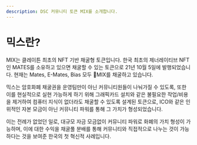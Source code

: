 ```yaml
---
description: DSC 커뮤니티 토큰 MIX를 소개합니다.
---
```


# 믹스란?

MIX는 클레이튼 최초의 NFT 기반 채굴형 토큰입니다. 한국 최초의 제너레이티브 NFT인 MATES를 소유하고 있으면 채굴할 수 있는 토큰으로 21년 10월 5일에 발행되었습니다. 현재는 Mates, E-Mates, Bias 모두 MIX를 채굴하고 있습니다.

믹스는 암호화폐 채굴권을 운영팀만이 아닌 커뮤니티원들이 나눠가질 수 있도록, 또한 이를 현실적으로 실현 가능하게 하기 위해 그래픽카드 설치와 같은 불필요한 작업/비용을 제거하여 컴퓨터 지식이 없더라도 채굴할 수 있도록 설계된 토큰으로, ICO와 같은 인위적인 자본 모금이 아닌 커뮤니티 파워를 통해 그 가치가 형성되었습니다.&#x20;

이는 전례가 없었던 일로, 대규모 자금 모금없이 커뮤니티 파워로 화폐의 가치 형성이 가능하며, 이에 대한 수익을 채굴풀 분배를 통해 커뮤니티와 직접적으로 나누는 것이 가능하다는 것을 보여준 한국의 첫 혁신적 사례입니다.

